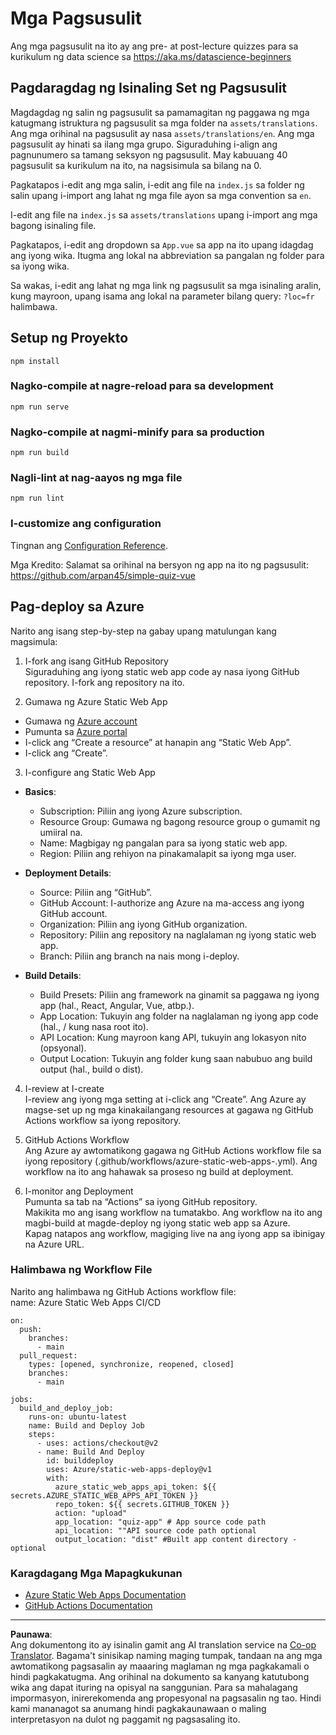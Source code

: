 <!--
CO_OP_TRANSLATOR_METADATA:
{
  "original_hash": "e92c33ea498915a13c9aec162616db18",
  "translation_date": "2025-08-28T02:48:16+00:00",
  "source_file": "quiz-app/README.md",
  "language_code": "tl"
}
-->
# Mga Pagsusulit

Ang mga pagsusulit na ito ay ang pre- at post-lecture quizzes para sa kurikulum ng data science sa https://aka.ms/datascience-beginners

## Pagdaragdag ng Isinaling Set ng Pagsusulit

Magdagdag ng salin ng pagsusulit sa pamamagitan ng paggawa ng mga katugmang istruktura ng pagsusulit sa mga folder na `assets/translations`. Ang mga orihinal na pagsusulit ay nasa `assets/translations/en`. Ang mga pagsusulit ay hinati sa ilang mga grupo. Siguraduhing i-align ang pagnunumero sa tamang seksyon ng pagsusulit. May kabuuang 40 pagsusulit sa kurikulum na ito, na nagsisimula sa bilang na 0.

Pagkatapos i-edit ang mga salin, i-edit ang file na `index.js` sa folder ng salin upang i-import ang lahat ng mga file ayon sa mga convention sa `en`.

I-edit ang file na `index.js` sa `assets/translations` upang i-import ang mga bagong isinaling file.

Pagkatapos, i-edit ang dropdown sa `App.vue` sa app na ito upang idagdag ang iyong wika. Itugma ang lokal na abbreviation sa pangalan ng folder para sa iyong wika.

Sa wakas, i-edit ang lahat ng mga link ng pagsusulit sa mga isinaling aralin, kung mayroon, upang isama ang lokal na parameter bilang query: `?loc=fr` halimbawa.

## Setup ng Proyekto

```
npm install
```

### Nagko-compile at nagre-reload para sa development

```
npm run serve
```

### Nagko-compile at nagmi-minify para sa production

```
npm run build
```

### Nagli-lint at nag-aayos ng mga file

```
npm run lint
```

### I-customize ang configuration

Tingnan ang [Configuration Reference](https://cli.vuejs.org/config/).

Mga Kredito: Salamat sa orihinal na bersyon ng app na ito ng pagsusulit: https://github.com/arpan45/simple-quiz-vue

## Pag-deploy sa Azure

Narito ang isang step-by-step na gabay upang matulungan kang magsimula:

1. I-fork ang isang GitHub Repository  
Siguraduhing ang iyong static web app code ay nasa iyong GitHub repository. I-fork ang repository na ito.

2. Gumawa ng Azure Static Web App  
- Gumawa ng [Azure account](http://azure.microsoft.com)  
- Pumunta sa [Azure portal](https://portal.azure.com)  
- I-click ang “Create a resource” at hanapin ang “Static Web App”.  
- I-click ang “Create”.

3. I-configure ang Static Web App  
- **Basics**:  
  - Subscription: Piliin ang iyong Azure subscription.  
  - Resource Group: Gumawa ng bagong resource group o gumamit ng umiiral na.  
  - Name: Magbigay ng pangalan para sa iyong static web app.  
  - Region: Piliin ang rehiyon na pinakamalapit sa iyong mga user.  

- **Deployment Details**:  
  - Source: Piliin ang “GitHub”.  
  - GitHub Account: I-authorize ang Azure na ma-access ang iyong GitHub account.  
  - Organization: Piliin ang iyong GitHub organization.  
  - Repository: Piliin ang repository na naglalaman ng iyong static web app.  
  - Branch: Piliin ang branch na nais mong i-deploy.  

- **Build Details**:  
  - Build Presets: Piliin ang framework na ginamit sa paggawa ng iyong app (hal., React, Angular, Vue, atbp.).  
  - App Location: Tukuyin ang folder na naglalaman ng iyong app code (hal., / kung nasa root ito).  
  - API Location: Kung mayroon kang API, tukuyin ang lokasyon nito (opsyonal).  
  - Output Location: Tukuyin ang folder kung saan nabubuo ang build output (hal., build o dist).  

4. I-review at I-create  
I-review ang iyong mga setting at i-click ang “Create”. Ang Azure ay magse-set up ng mga kinakailangang resources at gagawa ng GitHub Actions workflow sa iyong repository.

5. GitHub Actions Workflow  
Ang Azure ay awtomatikong gagawa ng GitHub Actions workflow file sa iyong repository (.github/workflows/azure-static-web-apps-<name>.yml). Ang workflow na ito ang hahawak sa proseso ng build at deployment.

6. I-monitor ang Deployment  
Pumunta sa tab na “Actions” sa iyong GitHub repository.  
Makikita mo ang isang workflow na tumatakbo. Ang workflow na ito ang magbi-build at magde-deploy ng iyong static web app sa Azure.  
Kapag natapos ang workflow, magiging live na ang iyong app sa ibinigay na Azure URL.

### Halimbawa ng Workflow File

Narito ang halimbawa ng GitHub Actions workflow file:  
name: Azure Static Web Apps CI/CD  
```
on:
  push:
    branches:
      - main
  pull_request:
    types: [opened, synchronize, reopened, closed]
    branches:
      - main

jobs:
  build_and_deploy_job:
    runs-on: ubuntu-latest
    name: Build and Deploy Job
    steps:
      - uses: actions/checkout@v2
      - name: Build And Deploy
        id: builddeploy
        uses: Azure/static-web-apps-deploy@v1
        with:
          azure_static_web_apps_api_token: ${{ secrets.AZURE_STATIC_WEB_APPS_API_TOKEN }}
          repo_token: ${{ secrets.GITHUB_TOKEN }}
          action: "upload"
          app_location: "quiz-app" # App source code path
          api_location: ""API source code path optional
          output_location: "dist" #Built app content directory - optional
```

### Karagdagang Mga Mapagkukunan  
- [Azure Static Web Apps Documentation](https://learn.microsoft.com/azure/static-web-apps/getting-started)  
- [GitHub Actions Documentation](https://docs.github.com/actions/use-cases-and-examples/deploying/deploying-to-azure-static-web-app)  

---

**Paunawa**:  
Ang dokumentong ito ay isinalin gamit ang AI translation service na [Co-op Translator](https://github.com/Azure/co-op-translator). Bagama't sinisikap naming maging tumpak, tandaan na ang mga awtomatikong pagsasalin ay maaaring maglaman ng mga pagkakamali o hindi pagkakatugma. Ang orihinal na dokumento sa kanyang katutubong wika ang dapat ituring na opisyal na sanggunian. Para sa mahalagang impormasyon, inirerekomenda ang propesyonal na pagsasalin ng tao. Hindi kami mananagot sa anumang hindi pagkakaunawaan o maling interpretasyon na dulot ng paggamit ng pagsasaling ito.